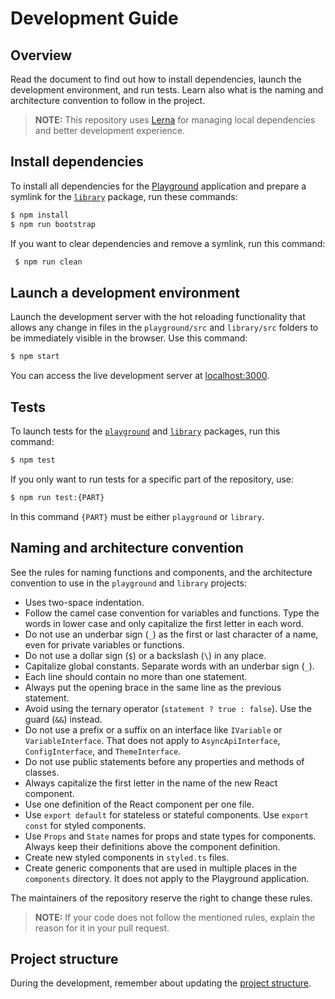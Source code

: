# Development Guide

## Overview

Read the document to find out how to install dependencies, launch the development environment, and run tests. Learn also what is the naming and architecture convention to follow in the project.

> **NOTE:** This repository uses [Lerna](https://github.com/lerna/lerna) for managing local dependencies and better development experience.

## Install dependencies

To install all dependencies for the [Playground](./playground) application and prepare a symlink for the [`library`](./library) package, run these commands:

``` sh
$ npm install
$ npm run bootstrap
```

If you want to clear dependencies and remove a symlink, run this command:
``` sh
 $ npm run clean
```

## Launch a development environment

Launch the development server with the hot reloading functionality that allows any change in files in the `playground/src` and `library/src` folders to be immediately visible in the browser. Use this command:

``` sh
$ npm start
```

You can access the live development server at [localhost:3000](http://localhost:3000/).

## Tests

To launch tests for the [`playground`](./playground) and [`library`](./library) packages, run this command:

``` sh
$ npm test
```

If you only want to run tests for a specific part of the repository, use:

``` sh
$ npm run test:{PART}
```

In this command `{PART}` must be either `playground` or `library`.

## Naming and architecture convention

See the rules for naming functions and components, and the architecture convention to use in the `playground` and `library` projects:

* Uses two-space indentation.
* Follow the camel case convention for variables and functions. Type the words in lower case and only capitalize the first letter in each word.
* Do not use an underbar sign (`_`) as the first or last character of a name, even for private variables or functions.
* Do not use a dollar sign (`$`) or a backslash (`\`) in any place.
* Capitalize global constants. Separate words with an underbar sign (`_`).
* Each line should contain no more than one statement.
* Always put the opening brace in the same line as the previous statement.
* Avoid using the ternary operator (`statement ? true : false`). Use the guard (`&&`) instead.
* Do not use a prefix or a suffix on an interface like `IVariable` or `VariableInterface`. That does not apply to `AsyncApiInterface`, `ConfigInterface`, and `ThemeInterface`.
* Do not use public statements before any properties and methods of classes.
* Always capitalize the first letter in the name of the new React component.
* Use one definition of the React component per one file.
* Use `export default` for stateless or stateful components. Use `export const` for styled components.
* Use `Props` and `State` names for props and state types for components. Always keep their definitions above the component definition.
* Create new styled components in `styled.ts` files.
* Create generic components that are used in multiple places in the `components` directory. It does not apply to the Playground application.

The maintainers of the repository reserve the right to change these rules.

> **NOTE:** If your code does not follow the mentioned rules, explain the reason for it in your pull request.

## Project structure

During the development, remember about updating the [project structure](./README.md/#project-structure).
